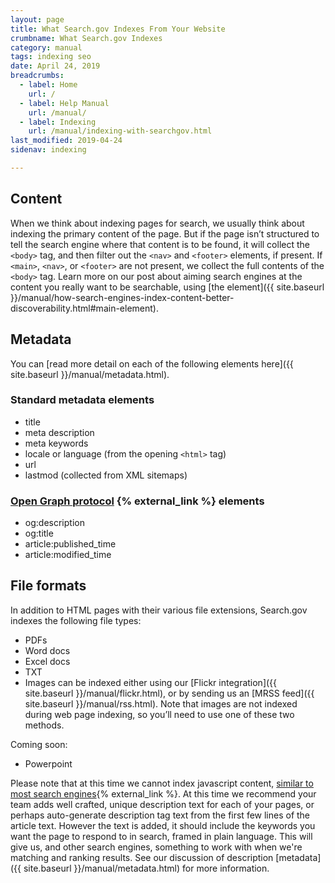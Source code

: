 ```yaml
---
layout: page
title: What Search.gov Indexes From Your Website
crumbname: What Search.gov Indexes
category: manual
tags: indexing seo
date: April 24, 2019
breadcrumbs:
  - label: Home
    url: /
  - label: Help Manual
    url: /manual/
  - label: Indexing
    url: /manual/indexing-with-searchgov.html
last_modified: 2019-04-24
sidenav: indexing

---
```


## Content

When we think about indexing pages for search, we usually think about indexing the primary content of the page. But if the page isn’t structured to tell the search engine where that content is to be found, it will collect the `<body>` tag, and then filter out the `<nav>` and `<footer>` elements, if present. If `<main>`, `<nav>`, or `<footer>` are not present, we collect the full contents of the `<body>` tag. Learn more on our post about aiming search engines at the content you really want to be searchable, using [the </main> element]({{ site.baseurl }}/manual/how-search-engines-index-content-better-discoverability.html#main-element).

## Metadata

You can [read more detail on each of the following elements here]({{ site.baseurl }}/manual/metadata.html).

### Standard metadata elements

* title
* meta description
* meta keywords
* locale or language (from the opening `<html>` tag)
* url
* lastmod (collected from XML sitemaps)

### [Open Graph protocol](http://ogp.me/) {% external_link %} elements

* og:description
* og:title
* article:published_time
* article:modified_time

## File formats

In addition to HTML pages with their various file extensions, Search.gov indexes the following file types:

* PDFs
* Word docs
* Excel docs
* TXT
* Images can be indexed either using our [Flickr integration]({{ site.baseurl }}/manual/flickr.html), or by sending us an [MRSS feed]({{ site.baseurl }}/manual/rss.html). Note that images are not indexed during web page indexing, so you’ll need to use one of these two methods. 

Coming soon:
* Powerpoint

Please note that at this time we cannot index javascript content, [similar to most search engines](https://moz.com/blog/search-engines-ready-for-javascript-crawling){% external_link %}. At this time we recommend your team adds well crafted, unique description text for each of your pages, or perhaps auto-generate description tag text from the first few lines of the article text. However the text is added, it should include the keywords you want the page to respond to in search, framed in plain language. This will give us, and other search engines, something to work with when we're matching and ranking results. See our discussion of description [metadata]({{ site.baseurl }}/manual/metadata.html) for more information.
